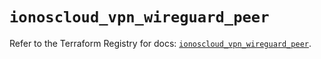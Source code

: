 # `ionoscloud_vpn_wireguard_peer`

Refer to the Terraform Registry for docs: [`ionoscloud_vpn_wireguard_peer`](https://registry.terraform.io/providers/ionos-cloud/ionoscloud/6.6.2/docs/resources/vpn_wireguard_peer).
